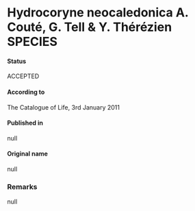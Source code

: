 # Hydrocoryne neocaledonica A. Couté, G. Tell & Y. Thérézien SPECIES

#### Status
ACCEPTED

#### According to
The Catalogue of Life, 3rd January 2011

#### Published in
null

#### Original name
null

### Remarks
null